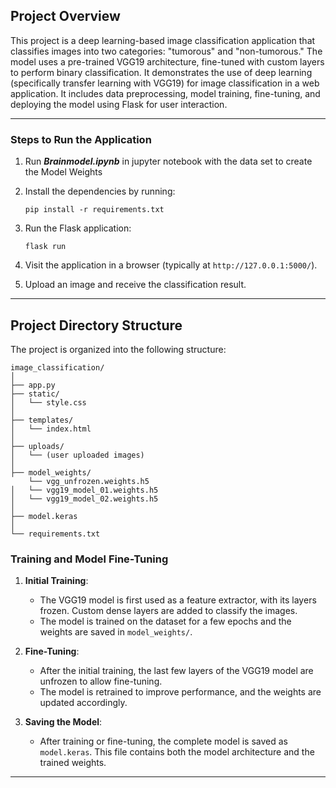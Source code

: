
## **Project Overview**

This project is a deep learning-based image classification application that classifies images into two categories: "tumorous" and "non-tumorous." The model uses a pre-trained VGG19 architecture, fine-tuned with custom layers to perform binary classification. It demonstrates the use of deep learning (specifically transfer learning with VGG19) for image classification in a web application. It includes data preprocessing, model training, fine-tuning, and deploying the model using Flask for user interaction.


---
### **Steps to Run the Application**

1. Run ***Brainmodel.ipynb*** in jupyter notebook with the data set to create the Model Weights

2. Install the dependencies by running:
   ```
   pip install -r requirements.txt
   ```

3. Run the Flask application:
   ```
   flask run
   ```

4. Visit the application in a browser (typically at `http://127.0.0.1:5000/`).
5. Upload an image and receive the classification result.

---

## **Project Directory Structure**

The project is organized into the following structure:

```
image_classification/
│
├── app.py                    
├── static/                   
│   └── style.css             
│
├── templates/                
│   └── index.html            
│
├── uploads/                  
│   └── (user uploaded images) 
│
├── model_weights/            
    └── vgg_unfrozen.weights.h5 
│   └── vgg19_model_01.weights.h5  
│   └── vgg19_model_02.weights.h5 
│
├── model.keras               
│
└── requirements.txt         
```

### **Training and Model Fine-Tuning**

1. **Initial Training**:
   - The VGG19 model is first used as a feature extractor, with its layers frozen. Custom dense layers are added to classify the images.
   - The model is trained on the dataset for a few epochs and the weights are saved in `model_weights/`.

2. **Fine-Tuning**:
   - After the initial training, the last few layers of the VGG19 model are unfrozen to allow fine-tuning.
   - The model is retrained to improve performance, and the weights are updated accordingly.

3. **Saving the Model**:
   - After training or fine-tuning, the complete model is saved as `model.keras`. This file contains both the model architecture and the trained weights.

---

